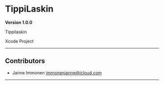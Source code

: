 # TippiLaskin

**Version 1.0.0**

Tippilaskin

Xcode Project

---

## Contributors

- Janne Immonen <immonenjanne@icloud.com>

---
